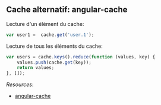 ## Cache alternatif: angular-cache

Lecture d'un élément du cache:
``` js
var user1 =  cache.get('user.1');
```

Lecture de tous les éléments du cache:
``` js
var users = cache.keys().reduce(function (values, key) {
    values.push(cache.get(key));
    return values;
}, []);
```

*Resources*:

* [angular-cache](https://github.com/jmdobry/angular-cache)
